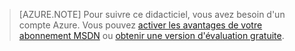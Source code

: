 ﻿> [AZURE.NOTE]
> Pour suivre ce didacticiel, vous avez besoin d'un compte Azure. Vous pouvez <a href="/pricing/member-offers/msdn-benefits-details/?WT.mc_id=A85619ABF" target="_blank">activer les avantages de votre abonnement MSDN</a> ou <a href="/pricing/free-trial/?WT.mc_id=A85619ABF" target="_blank">obtenir une version d'évaluation gratuite</a>.


<!--HONumber=49-->